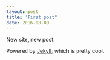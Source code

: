 ```yaml
---
layout: post
title: "First post"
date: 2016-08-09
---
```


New site, new post.

Powered by [Jekyll](http://jekyllrb.com), which is pretty cool.
